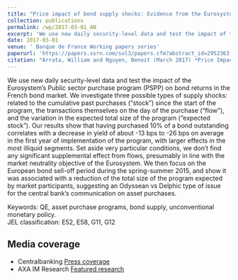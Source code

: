 ```yaml
---
title: "Price impact of bond supply shocks: Evidence from the Eurosystem's asset purchase program"
collection: publications
permalink: /wp/2017-03-01_AN
excerpt: 'We use new daily security-level data and test the impact of the Eurosystem’s Public sector purchase program (PSPP) on bond returns in the French bond market.'
date: 2017-03-01
venue: ' Banque de France Working papers series'
paperurl: 'https://papers.ssrn.com/sol3/papers.cfm?abstract_id=2952363'
citation: "Arrata, William and Nguyen, Benoit (March 2017) *Price Impact of Bond Supply Shocks: Evidence from the Eurosystem's Asset Purchase Program* <i> Banque de France Working paper series No 623</i>."
---
```


We use new daily security-level data and test the impact of the Eurosystem’s Public sector purchase program (PSPP) on bond returns in the French bond market. We investigate three possible types of supply shocks: related to the cumulative past purchases (“stock”) since the start of the program, the transactions themselves on the day of the purchase (“flow”), and the variation in the expected total size of the program (“expected stock”). Our results show that having purchased 10% of a bond outstanding correlates with a decrease in yield of about -13 bps to -26 bps on average in the first year of implementation of the program, with larger effects in the most illiquid segments. Set aside very particular conditions, we don’t find any significant supplemental effect from flows, presumably in line with the market neutrality objective of the Eurosystem. We then focus on the European bond sell-off period during the spring-summer 2015, and show it was associated with a reduction of the total size of the program expected by market participants, suggesting an Odyssean vs Delphic type of issue for the central bank’s communication on asset purchases.

Keywords: QE, asset purchase programs, bond supply, unconventional monetary policy.  
JEL classification: E52, E58, G11, G12


## Media coverage

*	Centralbanking 
[Press coverage](https://www.centralbanking.com/central-banks/monetary-policy/unconventional-monetary-policy/3102756/french-paper-examines-impact-of-ecbs-pspp-on-bond-yields)
*	AXA IM Research
[Featured research](https://www.axa-im.com/en/content/-/asset_publisher/alpeXKk1gk2N/content/consider-this-price-impact-of-bond-supply-shocks-evidence-from-the-eurosystem-s-asset-purchase-program-/23818)
